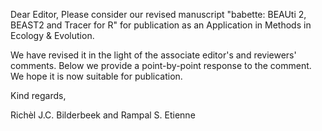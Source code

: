 Dear Editor,
Please consider our revised manuscript "babette: BEAUti 2, BEAST2 and Tracer for R" 
for publication as an Application in Methods in Ecology & Evolution.

We have revised it in the light of the associate editor's and reviewers' comments. 
Below we provide a point-by-point response to the comment. 
We hope it is now suitable for publication.

Kind regards,

Richèl J.C. Bilderbeek and Rampal S. Etienne